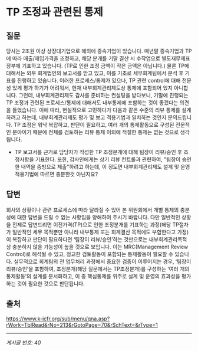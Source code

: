 # TP 조정과 관련된 통제

## 질문
당사는 2조원 이상 상장대기업으로 해외에 종속기업이 있습니다.
매년말 종속기업과 TP에 따라 매출/매입가격을 조정하고, 해당 분개를 기말 결산 시 수작업으로 별도재무제표 장부에 기표하고 있습니다.
(TP로 인한 조정 금액이 작은 금액은 아닙니다.)
물론 TP에 대해서는 외부 회계법인의 보고서를 받고 있고, 이를 기초로 세무회계팀에서 분석 후 기표를 진행하고 있습니다.
이러한 프로세스/통제가 있으나, TP 관련 control에 대해 전문성 있게 평가 하기가 어려워서, 현재 내부회계관리제도상 통제에 포함되어 있지 아니합니다. 그런데, 내부회계관리제도 감사를 준비하는 컨설팅을 받다보니, 기말에 진행되는 TP 조정과 관련된 프로세스/통제에 대해서도 내부통제에 포함하는 것이 좋겠다는 의견을 들었습니다.
이에 따라, 현실적으로 고민하다가 다음과 같은 수준의 리뷰 통제를 설계하려고 하는데, 내부회계관리제도 평가 및 보고 적용기법과 일치하는 것인지 문의드립니다. TP 조정은 워낙 복잡하고, 판단이 필요하고, 여러 개의 통제활동으로 구성된 전문적인 분야이기 때문에 전체를 검토하는 리뷰 통제 이외에 적절한 통제는 없는 것으로 생각됩니다.
- TP 보고서를 근거로 담당자가 작성한 TP 조정분개에 대해 팀장이 리뷰/승인 후 조정사항을 기표한다.
또한, 감사인에게는 상기 리뷰 컨트롤과 관련하여, "팀장이 승인한 내역을 증빙으로 제출"하려고 하는데, 이 정도면 내부회계관리제도 설계 및 운영 적용기법에 따르면 충분한것 아닌지요?

## 답변
회사의 상황이나 관련 프로세스에 따라 달라질 수 있어 본 위원회에서 개별 통제의 충분성에 대한 답변을 드릴 수 없는 사항임을 양해하여 주시기 바랍니다.
다만 일반적인 상황을 전제로 답변드리면 이전가격(TP)으로 인한 조정분개를 기표하는 과정(해당 TP절차가 일반적인 세무 목적뿐만 아니라 내부통제 또는 회계결산 목적에도 부합한다고 가정)이 복잡하고 판단이 필요하다면 ‘팀장이 리뷰/승인’하는 것만으로는 내부회계관리목적 상 충분하지 않을 가능성이 높을 것으로 보입니다. 이는 MRC(Management Review Control)로 해석될 수 있고, 정교한 검토활동이 포함되는 통제활동이 필요할 수 있습니다. 실무적으로 회계팀의 전 업무처리 과정에서 중요한 검증이 이루어지는 경우, ‘팀장이 리뷰/승인’을 포함하여, 조정분개(해당 질문에서는 TP조정분개)를 구성하는 ‘여러 개의 통제활동’의 설계를 문서화하고, 이 중 핵심통제를 위주로 설계 및 운영의 효과성을 평가하는 것이 필요한 것으로 판단됩니다.

## 출처
https://www.k-icfr.org/sub/menu/qna.asp?rWork=TblRead&rNo=213&rGotoPage=70&rSchText=&rType=1

---
*게시글 번호: 40*
